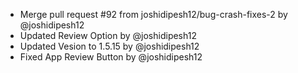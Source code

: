- Merge pull request #92 from joshidipesh12/bug-crash-fixes-2 by @joshidipesh12
- Updated Review Option by @joshidipesh12
- Updated Vesion to 1.5.15 by @joshidipesh12
- Fixed App Review Button by @joshidipesh12
